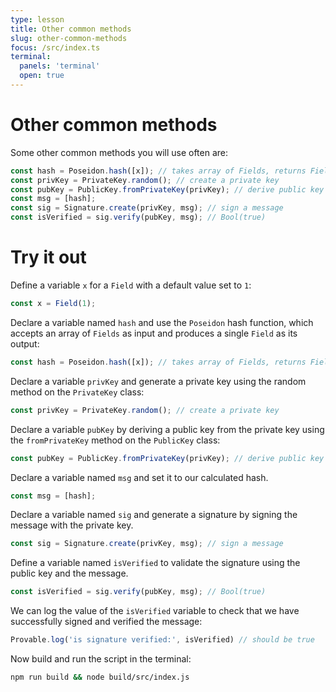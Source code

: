 ```yaml
---
type: lesson
title: Other common methods
slug: other-common-methods
focus: /src/index.ts
terminal:
  panels: 'terminal'
  open: true
---
```

# Other common methods
Some other common methods you will use often are:

```ts
const hash = Poseidon.hash([x]); // takes array of Fields, returns Field
const privKey = PrivateKey.random(); // create a private key
const pubKey = PublicKey.fromPrivateKey(privKey); // derive public key
const msg = [hash];
const sig = Signature.create(privKey, msg); // sign a message
const isVerified = sig.verify(pubKey, msg); // Bool(true)
```

# Try it out

Define a variable `x` for a `Field` with a default value set to `1`:

```ts add={1}
const x = Field(1);
```

Declare a variable named `hash` and use the `Poseidon` hash function, which accepts an array of `Fields` as input and produces a single `Field` as its output:

```ts add={1}
const hash = Poseidon.hash([x]); // takes array of Fields, returns Field
```

Declare a variable `privKey` and generate a private key using the random method on the `PrivateKey` class:

```ts add={1}
const privKey = PrivateKey.random(); // create a private key
```

Declare a variable `pubKey` by deriving a public key from the private key using the `fromPrivateKey` method on the `PublicKey` class:

```ts add={1}
const pubKey = PublicKey.fromPrivateKey(privKey); // derive public key
```

Declare a variable named `msg` and set it to our calculated hash.

```ts add={1}
const msg = [hash];
```

Declare a variable named `sig` and generate a signature by signing the message with the private key.

```ts add={1}
const sig = Signature.create(privKey, msg); // sign a message
```

Define a variable named `isVerified` to validate the signature using the public key and the message.

```ts add={1}
const isVerified = sig.verify(pubKey, msg); // Bool(true)
```

We can log the value of the `isVerified` variable to check that we have successfully signed and verified the message:

```ts add={1}
Provable.log('is signature verified:', isVerified) // should be true
```

Now build and run the script in the terminal:
```bash
npm run build && node build/src/index.js
```
